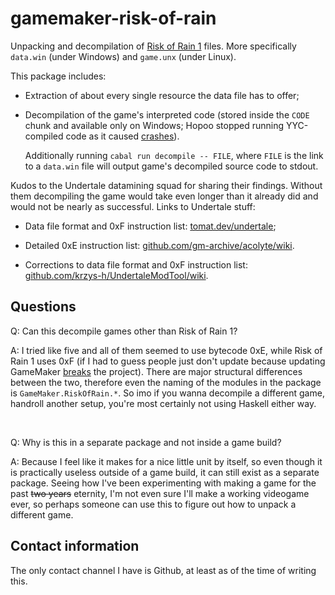 # gamemaker-risk-of-rain

Unpacking and decompilation of
[Risk of Rain 1](https://store.steampowered.com/app/248820/Risk_of_Rain/) files.
More specifically `data.win` (under Windows) and `game.unx` (under Linux).

This package includes:

  * Extraction of about every single resource the data file has to offer;

  * Decompilation of the game's interpreted code (stored inside the
    `CODE` chunk and available only on Windows; Hopoo stopped running
    YYC-compiled code as it caused
    [crashes](https://riskofrain.fandom.com/wiki/Updates#Patch_v1.2.3)).

    Additionally running `cabal run decompile -- FILE`, where `FILE` is the link to a
    `data.win` file will output game's decompiled source code to stdout.

Kudos to the Undertale datamining squad for sharing their findings. Without them
decompiling the game would take even longer than it already did and would not be
nearly as successful. Links to Undertale stuff:

- Data file format and 0xF instruction list:
  [tomat.dev/undertale](https://tomat.dev/undertale);

- Detailed 0xE instruction list:
  [github.com/gm-archive/acolyte/wiki](https://github.com/gm-archive/acolyte/wiki/Bytecode).

- Corrections to data file format and 0xF instruction list:
  [github.com/krzys-h/UndertaleModTool/wiki](https://github.com/krzys-h/UndertaleModTool/wiki/Corrections-to-GameMaker-Studio-1.4-data.win-format-and-VM-bytecode,-.yydebug-format-and-debugger-instructions).



## Questions

Q: Can this decompile games other than Risk of Rain 1?

A: I tried like five and all of them seemed to use bytecode 0xE, while
   Risk of Rain 1 uses 0xF (if I had to guess people just don't update because
   updating GameMaker
   [breaks](https://www.reddit.com/r/gamemaker/comments/89sukv/the_latest_update_broke_my_game/)
   the project). There are major structural differences between the two, therefore even the
   naming of the modules in the package is `GameMaker.RiskOfRain.*`. So imo if you wanna
   decompile a different game, handroll another setup, you're most certainly not
   using Haskell either way.

<br>

Q: Why is this in a separate package and not inside a game build?

A: Because I feel like it makes for a nice little unit by itself, so even though
   it is practically useless outside of a game build, it can still exist as a separate
   package. Seeing how I've been experimenting with making a game for the past ~~two years~~
   eternity, I'm not even sure I'll make a working videogame ever,
   so perhaps someone can use this to figure out how to unpack a different game.



## Contact information

The only contact channel I have is Github, at least as of the time of writing this.
